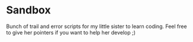 # Sandbox
Bunch of trail and error scripts for my little sister to learn coding. Feel free to give her pointers if you want to help her develop ;)
